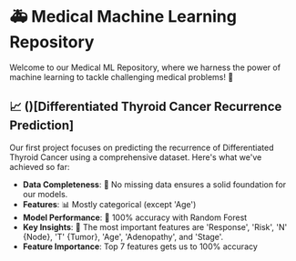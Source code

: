 # 🚑 Medical Machine Learning Repository

Welcome to our Medical ML Repository, where we harness the power of machine learning to tackle challenging medical problems! 🌟

## 📈 ()[Differentiated Thyroid Cancer Recurrence Prediction]

Our first project focuses on predicting the recurrence of Differentiated Thyroid Cancer using a comprehensive dataset. Here's what we've achieved so far:

- **Data Completeness**: 🚫 No missing data ensures a solid foundation for our models.
- **Features**: 📊 Mostly categorical (except 'Age')
- **Model Performance**: 🎯 100% accuracy with Random Forest
- **Key Insights**: 🔑 The most important features are 'Response', 'Risk', 'N' {Node}, 'T' {Tumor}, 'Age', 'Adenopathy', and 'Stage'.
- **Feature Importance**: Top 7 features gets us to 100% accuracy

